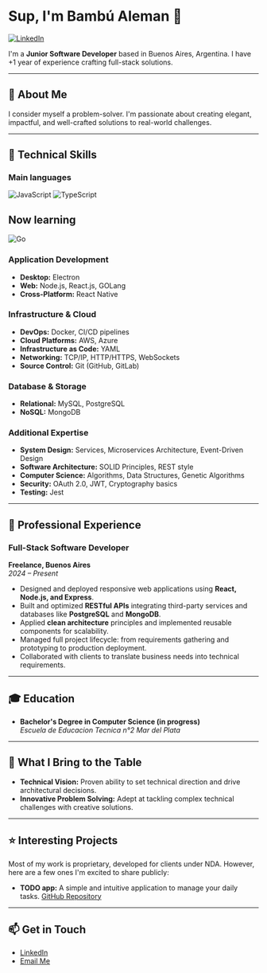 # Sup, I'm Bambú Aleman 👋

[![LinkedIn](https://img.shields.io/badge/LinkedIn-0077B5?style=for-the-badge&logo=linkedin&logoColor=white)](https://www.linkedin.com/in/bambu-eduardo-aleman/?locale=en_US)


I'm a **Junior Software Developer** based in Buenos Aires, Argentina.
I have +1 year of experience crafting full-stack solutions.

---

## 🚀 About Me

I consider myself a problem-solver. I'm passionate about creating elegant, impactful, and well-crafted solutions to real-world challenges. 

---

## 🔧 Technical Skills

### **Main languages**
![JavaScript](https://img.shields.io/badge/JavaScript-F7DF1E?style=flat&logo=javascript&logoColor=black)
![TypeScript](https://img.shields.io/badge/TypeScript-3178C6?logo=typescript&logoColor=fff)

## **Now learning**
![Go](https://img.shields.io/badge/Go-%2300ADD8.svg?&logo=go&logoColor=white)


### **Application Development**
- **Desktop:** Electron
- **Web:** Node.js, React.js, GOLang
- **Cross-Platform:** React Native

### **Infrastructure & Cloud**
- **DevOps:** Docker, CI/CD pipelines
- **Cloud Platforms:** AWS, Azure
- **Infrastructure as Code:** YAML
- **Networking:** TCP/IP, HTTP/HTTPS, WebSockets
- **Source Control:** Git (GitHub, GitLab)

### **Database & Storage**
- **Relational:** MySQL, PostgreSQL
- **NoSQL:** MongoDB

### **Additional Expertise**
- **System Design:** Services, Microservices Architecture, Event-Driven Design
- **Software Architecture:** SOLID Principles, REST style
- **Computer Science:** Algorithms, Data Structures, Genetic Algorithms
- **Security:** OAuth 2.0, JWT, Cryptography basics
- **Testing:** Jest

---

## 💼 Professional Experience

### **Full-Stack Software Developer**  
**Freelance, Buenos Aires**  
*2024 – Present* 
- Designed and deployed responsive web applications using **React, Node.js, and Express**.  
- Built and optimized **RESTful APIs** integrating third-party services and databases like **PostgreSQL** and **MongoDB**.  
- Applied **clean architecture** principles and implemented reusable components for scalability.  
- Managed full project lifecycle: from requirements gathering and prototyping to production deployment.  
- Collaborated with clients to translate business needs into technical requirements.  

---

## 🎓 Education

- **Bachelor's Degree in Computer Science (in progress)**  
  *Escuela de Educacion Tecnica n°2 Mar del Plata*

---

## 🎯 What I Bring to the Table

- **Technical Vision:** Proven ability to set technical direction and drive architectural decisions.
- **Innovative Problem Solving:** Adept at tackling complex technical challenges with creative solutions.

---

## ⭐ Interesting Projects

Most of my work is proprietary, developed for clients under NDA. However, here are a few ones I'm excited to share publicly:

- **TODO app:**  A simple and intuitive application to manage your daily tasks.
  [GitHub Repository](https://github.com/bambu-aleman/Todo-App)

---


## 📫 Get in Touch

- [LinkedIn](https://www.linkedin.com/in/bambu-eduardo-aleman/?locale=en_US)
- [Email Me](mailto:aleman06b@gmail.com)